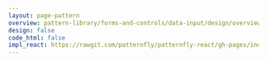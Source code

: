```yaml
---
layout: page-pattern
overview: pattern-library/forms-and-controls/data-input/design/overview.md
design: false
code_html: false
impl_react: https://rawgit.com/patternfly/patternfly-react/gh-pages/index.html?knob-Show%20Modal=true&selectedKind=Forms&selectedStory=Supported%20Controls
---
```

